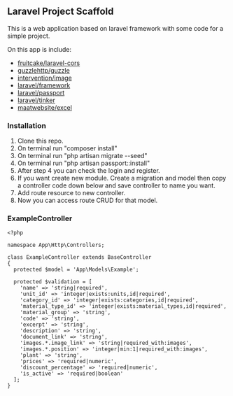 
## Laravel Project Scaffold
This is a web application based on laravel framework with some code for a simple project.

On this app is include:
- [fruitcake/laravel-cors](https://github.com/fruitcake/laravel-cors/)
- [guzzlehttp/guzzle](https://github.com/guzzlehttp/guzzle)
- [intervention/image](https://github.com/intervention/image)
- [laravel/framework](https://github.com/laravel/framework)
- [laravel/passport](https://github.com/[laravel/passport)
- [laravel/tinker](https://github.com/laravel/tinker)
- [maatwebsite/excel](https://github.com/maatwebsite/excel)

### Installation
1. Clone this repo.
2. On terminal run "composer install"
3. On terminal run "php artisan migrate --seed"
4. On terminal run "php artisan passport::install"
5. After step 4 you can check the login and register.
6. If you want create new module. Create a migration and model then copy a controller code down below and save controller to name you want.
7. Add route resource to new controller.
8. Now you can access route CRUD for that model.

### ExampleController
```
<?php

namespace App\Http\Controllers;

class ExampleController extends BaseController
{
  protected $model = 'App\Models\Example';

  protected $validation = [
    'name' => 'string|required',
    'unit_id' => 'integer|exists:units,id|required',
    'category_id' => 'integer|exists:categories,id|required',
    'material_type_id' => 'integer|exists:material_types,id|required',
    'material_group' => 'string',
    'code' => 'string',
    'excerpt' => 'string',
    'description' => 'string',
    'document_link' => 'string',
    'images.*.image_link' => 'string|required_with:images',
    'images.*.position' => 'integer|min:1|required_with:images',
    'plant' => 'string',
    'prices' => 'required|numeric',
    'discount_percentage' => 'required|numeric',
    'is_active' => 'required|boolean'
  ];
}
```